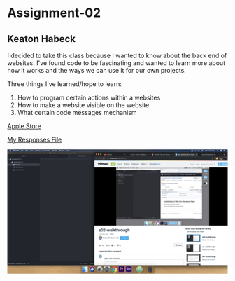 # Assignment-02
## Keaton Habeck

I decided to take this class because I wanted to know about the back end of websites. I've found code to be fascinating and wanted to learn more about how it works and the ways we can use it for our own projects.

Three things I've learned/hope to learn:

1. How to program certain actions within a websites
2. How to make a website visible on the website
3. What certain code messages mechanism

[Apple Store](https://www.apple.com/)

[My Responses File](./responses.txt)

![My Screenshot](./Images/habeck_screenshot2.png)
